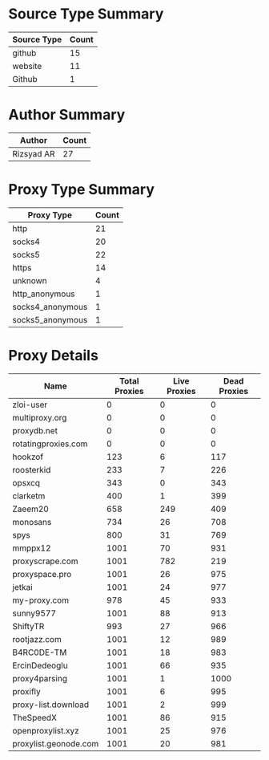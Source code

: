 # Source Type Summary

| Source Type | Count |
|-------------|-------|
| github | 15 |
| website | 11 |
| Github | 1 |


# Author Summary

| Author | Count |
|--------|-------|
| Rizsyad AR | 27 |


# Proxy Type Summary

| Proxy Type | Count |
|------------|-------|
| http | 21 |
| socks4 | 20 |
| socks5 | 22 |
| https | 14 |
| unknown | 4 |
| http_anonymous | 1 |
| socks4_anonymous | 1 |
| socks5_anonymous | 1 |


# Proxy Details

| Name | Total Proxies | Live Proxies | Dead Proxies |
|------|---------------|--------------|---------------|
| zloi-user | 0 | 0 | 0 |
| multiproxy.org | 0 | 0 | 0 |
| proxydb.net | 0 | 0 | 0 |
| rotatingproxies.com | 0 | 0 | 0 |
| hookzof | 123 | 6 | 117 |
| roosterkid | 233 | 7 | 226 |
| opsxcq | 343 | 0 | 343 |
| clarketm | 400 | 1 | 399 |
| Zaeem20 | 658 | 249 | 409 |
| monosans | 734 | 26 | 708 |
| spys | 800 | 31 | 769 |
| mmppx12 | 1001 | 70 | 931 |
| proxyscrape.com | 1001 | 782 | 219 |
| proxyspace.pro | 1001 | 26 | 975 |
| jetkai | 1001 | 24 | 977 |
| my-proxy.com | 978 | 45 | 933 |
| sunny9577 | 1001 | 88 | 913 |
| ShiftyTR | 993 | 27 | 966 |
| rootjazz.com | 1001 | 12 | 989 |
| B4RC0DE-TM | 1001 | 18 | 983 |
| ErcinDedeoglu | 1001 | 66 | 935 |
| proxy4parsing | 1001 | 1 | 1000 |
| proxifly | 1001 | 6 | 995 |
| proxy-list.download | 1001 | 2 | 999 |
| TheSpeedX | 1001 | 86 | 915 |
| openproxylist.xyz | 1001 | 25 | 976 |
| proxylist.geonode.com | 1001 | 20 | 981 |

